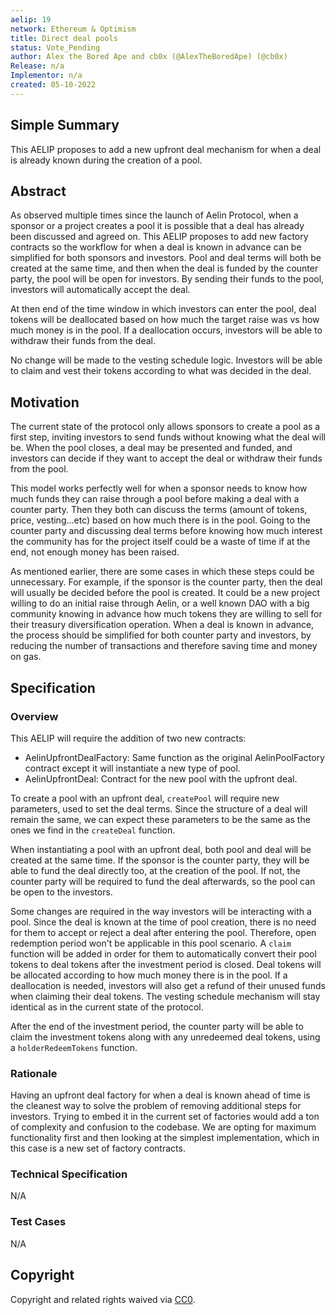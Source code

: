 ```yaml
---
aelip: 19
network: Ethereum & Optimism
title: Direct deal pools
status: Vote_Pending
author: Alex the Bored Ape and cb0x (@AlexTheBoredApe) (@cb0x)
Release: n/a
Implementor: n/a
created: 05-10-2022
---
```


## Simple Summary

<!--"If you can't explain it simply, you don't understand it well enough." Simply describe the outcome the proposed changes intends to achieve. This should be non-technical and accessible to a casual community member.-->

This AELIP proposes to add a new upfront deal mechanism for when a deal is already known during the creation of a pool.

## Abstract

<!--A short (~200 word) description of the proposed change, the abstract should clearly describe the proposed change. This is what *will* be done if the AELIP is implemented, not *why* it should be done or *how* it will be done. If the AELIP proposes deploying a new contract, write, "we propose to deploy a new contract that will do x".-->

As observed multiple times since the launch of Aelin Protocol, when a sponsor or a project creates a pool it is possible that a deal has already been discussed and agreed on. This AELIP proposes to add new factory contracts so the workflow for when a deal is known in advance can be simplified for both sponsors and investors. Pool and deal terms will both be created at the same time, and then when the deal is funded by the counter party, the pool will be open for investors. By sending their funds to the pool, investors will automatically accept the deal.

At then end of the time window in which investors can enter the pool, deal tokens will be deallocated based on how much the target raise was vs how much money is in the pool. If a deallocation occurs, investors will be able to withdraw their funds from the deal.

No change will be made to the vesting schedule logic. Investors will be able to claim and vest their tokens according to what was decided in the deal.

## Motivation

<!--This is the problem statement. This is the *why* of the AELIP. It should clearly explain *why* the current state of the protocol is inadequate.  It is critical that you explain *why* the change is needed, if the AELIP proposes changing how something is calculated, you must address *why* the current calculation is inaccurate or wrong. This is not the place to describe how the AELIP will address the issue!-->

The current state of the protocol only allows sponsors to create a pool as a first step, inviting investors to send funds without knowing what the deal will be. When the pool closes, a deal may be presented and funded, and investors can decide if they want to accept the deal or withdraw their funds from the pool.

This model works perfectly well for when a sponsor needs to know how much funds they can raise through a pool before making a deal with a counter party. Then they both can discuss the terms (amount of tokens, price, vesting...etc) based on how much there is in the pool. Going to the counter party and discussing deal terms before knowing how much interest the community has for the project itself could be a waste of time if at the end, not enough money has been raised.

As mentioned earlier, there are some cases in which these steps could be unnecessary. For example, if the sponsor is the counter party, then the deal will usually be decided before the pool is created. It could be a new project willing to do an initial raise through Aelin, or a well known DAO with a big community knowing in advance how much tokens they are willing to sell for their treasury diversification operation. When a deal is known in advance, the process should be simplified for both counter party and investors, by reducing the number of transactions and therefore saving time and money on gas.

## Specification

### Overview

<!--This is a high-level overview of *how* the AELIP will solve the problem. The overview should clearly describe how the new feature will be implemented.-->

This AELIP will require the addition of two new contracts:

- AelinUpfrontDealFactory: Same function as the original AelinPoolFactory contract except it will instantiate a new type of pool.
- AelinUpfrontDeal: Contract for the new pool with the upfront deal.

To create a pool with an upfront deal, `createPool` will require new parameters, used to set the deal terms. Since the structure of a deal will remain the same, we can expect these parameters to be the same as the ones we find in the `createDeal` function.

When instantiating a pool with an upfront deal, both pool and deal will be created at the same time. If the sponsor is the counter party, they will be able to fund the deal directly too, at the creation of the pool. If not, the counter party will be required to fund the deal afterwards, so the pool can be open to the investors.

Some changes are required in the way investors will be interacting with a pool. Since the deal is known at the time of pool creation, there is no need for them to accept or reject a deal after entering the pool. Therefore, open redemption period won't be applicable in this pool scenario. A `claim` function will be added in order for them to automatically convert their pool tokens to deal tokens after the investment period is closed. Deal tokens will be allocated according to how much money there is in the pool. If a deallocation is needed, investors will also get a refund of their unused funds when claiming their deal tokens. The vesting schedule mechanism will stay identical as in the current state of the protocol.

After the end of the investment period, the counter party will be able to claim the investment tokens along with any unredeemed deal tokens, using a `holderRedeemTokens` function.

### Rationale

<!--This is where you explain the reasoning behind how you propose to solve the problem. Why did you propose to implement the change in this way, what were the considerations and trade-offs. The rationale fleshes out what motivated the design and why particular design decisions were made. It should describe alternate designs that were considered and related work. The rationale may also provide evidence of consensus within the community, and should discuss important objections or concerns raised during discussion.-->

Having an upfront deal factory for when a deal is known ahead of time is the cleanest way to solve the problem of removing additional steps for investors. Trying to embed it in the current set of factories would add a ton of complexity and confusion to the codebase. We are opting for maximum functionality first and then looking at the simplest implementation, which in this case is a new set of factory contracts.

### Technical Specification

<!--The technical specification should outline the public API of the changes proposed. That is, changes to any of the interfaces Aelin currently exposes or the creations of new ones.-->

N/A

### Test Cases

<!--Test cases for an implementation are mandatory for AELIPs but can be included with the implementation..-->

N/A

## Copyright

Copyright and related rights waived via [CC0](https://creativecommons.org/publicdomain/zero/1.0/).
